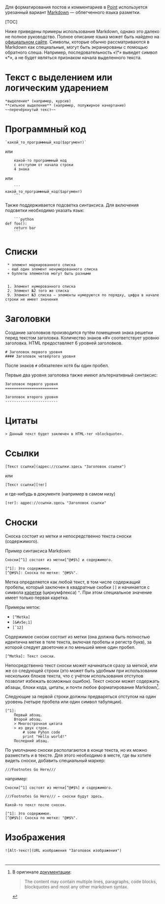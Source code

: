 Для форматирования постов и комментариев в [Point](http://point.im/) используется урезанный вариант [Markdown](http://daringfireball.net/projects/markdown/syntax) — облегченного языка разметки.

[TOC]


Ниже приведены примеры использования Markdown, однако это далеко не полное руководство. Полное описание языка может быть найдено на [официальном сайте](http://daringfireball.net/projects/markdown/syntax).
Символы, которые обычно рассматриваются в Markdown как специальные, могут быть экранированы с помощью обратного слеша. Например, последовательность «\\\*» выведет символ «\*», а не будет являться признаком начала выделенного текста.

# Текст с выделением или логическим ударением

```
*выделение* (например, курсив)
**сильное выделение** (например, полужирное начертание)
~~перечёркнутый текст~~
```

# Программный код
```
`какой_то_программный_код($аргумент)`
```
или
```
    какой-то программный код
    с отступом от начала строки
    4 знака

```
или

~~~
    ```
какой_то_программный_код($аргумент)
    ```
~~~

Также поддерживается подсветка синтаксиса. Для включения подсветки необходимо указать язык:

~~~
    ```python
def foo():
    return bar
    ```
~~~

# Списки

```
 * элемент маркированного списка
 - ещё один элемент ненумерованного списка
 + буллеты элементов могут быть разными


 1. Элемент нумерованного списка
 2. Элемент №2 того же списка
 9. Элемент №3 списка — элементы нумеруются по порядку, цифра в начале строки не имеет значения
```

# Заголовки

Создание заголовков производится путём помещения знака решетки перед текстом заголовка. Количество знаков «#» соответствует уровню заголовка.
HTML предоставляет 6 уровней заголовков.


```
# Заголовок первого уровня
#### Заголовок четвёртого уровня
```

После знаков `#` обязателен хотя бы один пробел.

Первые два уровня заголовка также имеют альтернативный синтаксис:

```
Заголовок первого уровня
========================

Заголовок второго уровня
------------------------
```

# Цитаты

```
> Данный текст будет заключен в HTML-тег <blockquote>.
```

# Ссылки

```
[Текст ссылки](адрес://ссылки.здесь "Заголовок ссылки")
```

или

```
[Текст ссылки][тег]
```

и где-нибудь в документе (например в самом низу)

```
[тег]: адрес://ссылки.здесь "Заголовок ссылки"
```

# Сноски 
Сноска состоит из метки и непосредственно текста сноски (содержимого). 

Пример синтаксиса Markdown:

```
Сноски[^1] состоят из метки[^@#$%] и содержимого.

[^1]: Это содержимое.
[^@#$%]: Сноска по метке: "@#$%".
```

Метка определяется как любой текст, в том числе содержащий пробелы, который заключен в квадратные скобки `[]` и начинается с символа [каретки](https://en.wikipedia.org/w/index.php?title=Caret&oldid=669842540) (циркумфлекса) `^`. При этом специальное значение имеет только первая каретка.

Примеры меток:

* `[^Metka]`
* `[&#x5e;1]`
*  <code>[&circ;12]</code>

Содержимое сноски состоит из метки (она должна быть полностью идентична метке в теле текста, включая пробелы и регистр букв), за которой следует двоеточие и по меньшей мене один пробел. 

`[^Metka]: Текст сноски.`

Непосредственно текст сноски может начинаться сразу за меткой, или же со следующей строки (это может быть удобным при использовании нескольких блоков текста, что с учётом использования отступов позволит избежать возможных ошибок). Текст сноски может содержать абзацы, блоки кода, цитаты, и почти любое форматирование Markdown[^almost]. 

Следующие за первой строки должны предваряться отступом на один уровень (четыре пробела или один символ табуляции). 
```
[^1]: 
    Первый абзац.
    Второй абзац.
    > Многострочная цитата
    > из двух строк.
        # some Pyhon code
        print "Hello world!"
    Последний абзац.
```

По умолчанию сноски располагаются в конце текста, но их можно разместить и в тексте. Для этого необходимо в месте, где вы хотите видеть сноски, добавить специальный маркер:

`///Footnotes Go Here///`

например:

```
Сноски[^1] состоят из метки[^@#$%] и содержимого.

///Footnotes Go Here/// ← сноски будут здесь.

Какой-то текст после сносок.

[^1]: Это содержимое.
[^@#$%]: Сноска по метке: "@#$%".
```

[^almost]: В оригинале [документации](https://pythonhosted.org/Markdown/extensions/footnotes.html): 
    > The content may contain multiple lines, paragraphs, code blocks, blockquotes and most any other markdown syntax.

# Изображения
```
![Alt-текст](URL изображения "Заголовок изображения")
```

#  